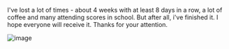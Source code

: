 I've lost a lot of times - about 4 weeks with at least 8 days in a row, a lot of coffee and many attending scores in school. But after all, i've finished it. I hope everyone will receive it. Thanks for your attention.







![image](https://user-images.githubusercontent.com/100874484/193564723-f01a67db-2225-4440-a1eb-cf72139df574.png)
